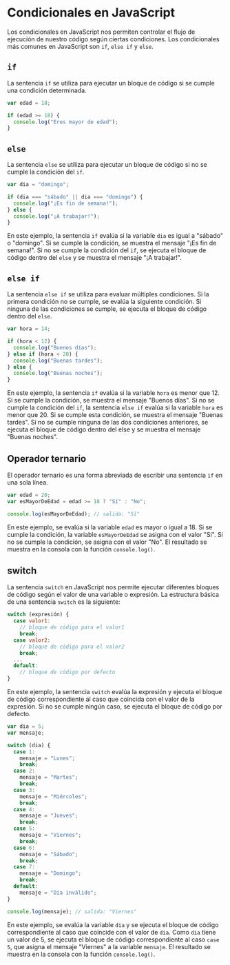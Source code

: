 # Condicionales en JavaScript

Los condicionales en JavaScript nos permiten controlar el flujo de ejecución de nuestro código según ciertas condiciones. Los condicionales más comunes en JavaScript son `if`, `else if` y `else`.

## `if`

La sentencia `if` se utiliza para ejecutar un bloque de código si se cumple una condición determinada.

```javascript
var edad = 18;

if (edad >= 18) {
  console.log("Eres mayor de edad");
}
```

## `else`

La sentencia `else` se utiliza para ejecutar un bloque de código si no se cumple la condición del `if`.

```javascript
var dia = "domingo";

if (dia === "sábado" || dia === "domingo") {
  console.log("¡Es fin de semana!");
} else {
  console.log("¡A trabajar!");
}
```

En este ejemplo, la sentencia `if` evalúa si la variable `dia` es igual a "sábado" o "domingo". Si se cumple la condición, se muestra el mensaje "¡Es fin de semana!". Si no se cumple la condición del `if`, se ejecuta el bloque de código dentro del `else` y se muestra el mensaje "¡A trabajar!".

## `else if`

La sentencia `else if` se utiliza para evaluar múltiples condiciones. Si la primera condición no se cumple, se evalúa la siguiente condición. Si ninguna de las condiciones se cumple, se ejecuta el bloque de código dentro del `else`.

```javascript
var hora = 14;

if (hora < 12) {
  console.log("Buenos días");
} else if (hora < 20) {
  console.log("Buenas tardes");
} else {
  console.log("Buenas noches");
}
```

En este ejemplo, la sentencia `if` evalúa si la variable `hora` es menor que 12. Si se cumple la condición, se muestra el mensaje "Buenos días". Si no se cumple la condición del `if`, la sentencia `else if` evalúa si la variable `hora` es menor que 20. Si se cumple esta condición, se muestra el mensaje "Buenas tardes". Si no se cumple ninguna de las dos condiciones anteriores, se ejecuta el bloque de código dentro del else y se muestra el mensaje "Buenas noches".

## Operador ternario

El operador ternario es una forma abreviada de escribir una sentencia `if` en una sola línea.

```javascript
var edad = 20;
var esMayorDeEdad = edad >= 18 ? "Sí" : "No";

console.log(esMayorDeEdad); // salida: "Sí"
```

En este ejemplo, se evalúa si la variable `edad` es mayor o igual a 18. Si se cumple la condición, la variable `esMayorDeEdad` se asigna con el valor "Sí". Si no se cumple la condición, se asigna con el valor "No". El resultado se muestra en la consola con la función `console.log()`.

## switch

La sentencia `switch` en JavaScript nos permite ejecutar diferentes bloques de código según el valor de una variable o expresión. La estructura básica de una sentencia `switch` es la siguiente:

```javascript
switch (expresión) {
  case valor1:
    // bloque de código para el valor1
    break;
  case valor2:
    // bloque de código para el valor2
    break;
  ...
  default:
    // bloque de código por defecto
}
```

En este ejemplo, la sentencia `switch` evalúa la expresión y ejecuta el bloque de código correspondiente al caso que coincida con el valor de la expresión. Si no se cumple ningún caso, se ejecuta el bloque de código por defecto.

```javascript
var dia = 5;
var mensaje;

switch (dia) {
  case 1:
    mensaje = "Lunes";
    break;
  case 2:
    mensaje = "Martes";
    break;
  case 3:
    mensaje = "Miércoles";
    break;
  case 4:
    mensaje = "Jueves";
    break;
  case 5:
    mensaje = "Viernes";
    break;
  case 6:
    mensaje = "Sábado";
    break;
  case 7:
    mensaje = "Domingo";
    break;
  default:
    mensaje = "Día inválido";
}

console.log(mensaje); // salida: "Viernes"
```

En este ejemplo, se evalúa la variable `dia` y se ejecuta el bloque de código correspondiente al caso que coincide con el valor de `dia`. Como `dia` tiene un valor de 5, se ejecuta el bloque de código correspondiente al caso `case 5`, que asigna el mensaje "Viernes" a la variable `mensaje`. El resultado se muestra en la consola con la función `console.log()`.
